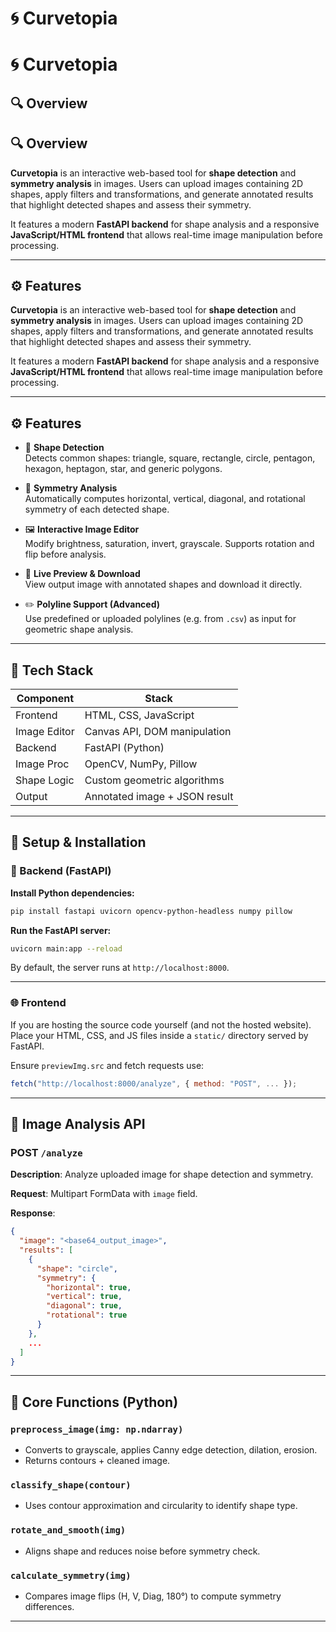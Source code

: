 # 🌀 Curvetopia

# 🌀 Curvetopia

## 🔍 Overview

## 🔍 Overview

**Curvetopia** is an interactive web-based tool for **shape detection** and **symmetry analysis** in images. Users can upload images containing 2D shapes, apply filters and transformations, and generate annotated results that highlight detected shapes and assess their symmetry.

It features a modern **FastAPI backend** for shape analysis and a responsive **JavaScript/HTML frontend** that allows real-time image manipulation before processing.

---

## ⚙️ Features

**Curvetopia** is an interactive web-based tool for **shape detection** and **symmetry analysis** in images. Users can upload images containing 2D shapes, apply filters and transformations, and generate annotated results that highlight detected shapes and assess their symmetry.

It features a modern **FastAPI backend** for shape analysis and a responsive **JavaScript/HTML frontend** that allows real-time image manipulation before processing.

---

## ⚙️ Features

- 🧠 **Shape Detection**  
  Detects common shapes: triangle, square, rectangle, circle, pentagon, hexagon, heptagon, star, and generic polygons.

- 🔁 **Symmetry Analysis**  
  Automatically computes horizontal, vertical, diagonal, and rotational symmetry of each detected shape.

- 🖼️ **Interactive Image Editor**  
  Modify brightness, saturation, invert, grayscale. Supports rotation and flip before analysis.

- 🔄 **Live Preview & Download**  
  View output image with annotated shapes and download it directly.

- ✏️ **Polyline Support (Advanced)**  
  Use predefined or uploaded polylines (e.g. from `.csv`) as input for geometric shape analysis.

---

## 🧱 Tech Stack

| Component    | Stack                         |
| ------------ | ----------------------------- |
| Frontend     | HTML, CSS, JavaScript         |
| Image Editor | Canvas API, DOM manipulation  |
| Backend      | FastAPI (Python)              |
| Image Proc   | OpenCV, NumPy, Pillow         |
| Shape Logic  | Custom geometric algorithms   |
| Output       | Annotated image + JSON result |

---

## 🚀 Setup & Installation

### 🔧 Backend (FastAPI)

**Install Python dependencies:**

```bash
pip install fastapi uvicorn opencv-python-headless numpy pillow
```

**Run the FastAPI server:**

```bash
uvicorn main:app --reload
```

By default, the server runs at `http://localhost:8000`.

---

### 🌐 Frontend

If you are hosting the source code yourself (and not the hosted website).
Place your HTML, CSS, and JS files inside a `static/` directory served by FastAPI.

Ensure `previewImg.src` and fetch requests use:

```js
fetch("http://localhost:8000/analyze", { method: "POST", ... });
```

---

## 🧪 Image Analysis API

### POST `/analyze`

**Description**: Analyze uploaded image for shape detection and symmetry.

**Request**: Multipart FormData with `image` field.

**Response**:

```json
{
  "image": "<base64_output_image>",
  "results": [
    {
      "shape": "circle",
      "symmetry": {
        "horizontal": true,
        "vertical": true,
        "diagonal": true,
        "rotational": true
      }
    },
    ...
  ]
}
```

---

## 🧠 Core Functions (Python)

### `preprocess_image(img: np.ndarray)`

- Converts to grayscale, applies Canny edge detection, dilation, erosion.
- Returns contours + cleaned image.

### `classify_shape(contour)`

- Uses contour approximation and circularity to identify shape type.

### `rotate_and_smooth(img)`

- Aligns shape and reduces noise before symmetry check.

### `calculate_symmetry(img)`

- Compares image flips (H, V, Diag, 180°) to compute symmetry differences.

---
